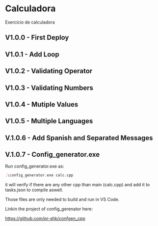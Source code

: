 # Calculadora
Exercício de calculadora


## V1.0.0 - First Deploy

## V1.0.1 - Add Loop

## V1.0.2 - Validating Operator

## V1.0.3 - Validating Numbers

## V1.0.4 - Mutiple Values

## V1.0.5 - Multiple Languages

## V.1.0.6 - Add Spanish and Separated Messages

## V.1.0.7 - Config_generator.exe
Run config_generator.exe as:
```Bash 
.\config_generator.exe calc.cpp
```
it will verify if there are any other cpp than main (calc.cpp) and add it to tasks.json to compile aswell.

Those files are only needed to build and run in VS Code.

Linkin the project of config_gerenator here:

https://github.com/pr-shk/confgen_cpp